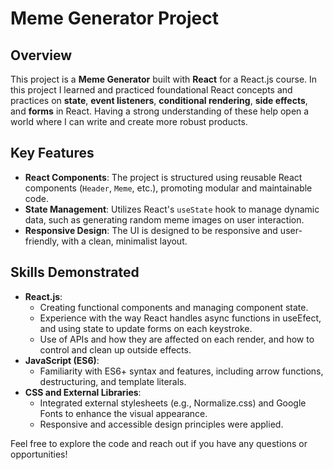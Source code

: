 # Meme Generator Project

## Overview

This project is a **Meme Generator** built with **React** for a React.js course. In this project I learned and practiced foundational React concepts and practices on **state**, **event listeners**, **conditional rendering**, **side effects**, and **forms** in React. Having a strong understanding of these help open a world where I can write and create more robust products.
## Key Features

- **React Components**: The project is structured using reusable React components (`Header`, `Meme`, etc.), promoting modular and maintainable code.
- **State Management**: Utilizes React's `useState` hook to manage dynamic data, such as generating random meme images on user interaction.
- **Responsive Design**: The UI is designed to be responsive and user-friendly, with a clean, minimalist layout.

## Skills Demonstrated

- **React.js**: 
  - Creating functional components and managing component state.
  - Experience with the way React handles async functions in useEfect, and using state to update forms on each keystroke.
  - Use of APIs and how they are affected on each render, and how to control and clean up outside effects.
- **JavaScript (ES6)**:
  - Familiarity with ES6+ syntax and features, including arrow functions, destructuring, and template literals.
- **CSS and External Libraries**:
  - Integrated external stylesheets (e.g., Normalize.css) and Google Fonts to enhance the visual appearance.
  - Responsive and accessible design principles were applied.



Feel free to explore the code and reach out if you have any questions or opportunities!

